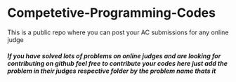 # Competetive-Programming-Codes
This is a public repo where you can post your AC submissions for any online judge
##### If you have solved lots of problems on online judges and are looking for contributing on github feel free to contribute your codes here just add the problem in their judges respective folder by the problem name thats it

